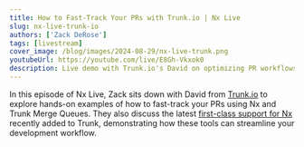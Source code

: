 ```yaml
---
title: How to Fast-Track Your PRs with Trunk.io | Nx Live
slug: nx-live-trunk-io
authors: ['Zack DeRose']
tags: [livestream]
cover_image: /blog/images/2024-08-29/nx-live-trunk.png
youtubeUrl: https://youtube.com/live/E8Gh-Vkxok0
description: Live demo with Trunk.io's David on optimizing PR workflows using Nx and Trunk Merge Queues, featuring first-class Nx support for improved dev efficiency.
---
```


In this episode of Nx Live, Zack sits down with David from [Trunk.io](https://trunk.io) to explore hands-on examples of how to fast-track your PRs using Nx and Trunk Merge Queues. They also discuss the latest [first-class support for Nx](https://docs.trunk.io/merge-queue/parallel-queues/nx) recently added to Trunk, demonstrating how these tools can streamline your development workflow.

